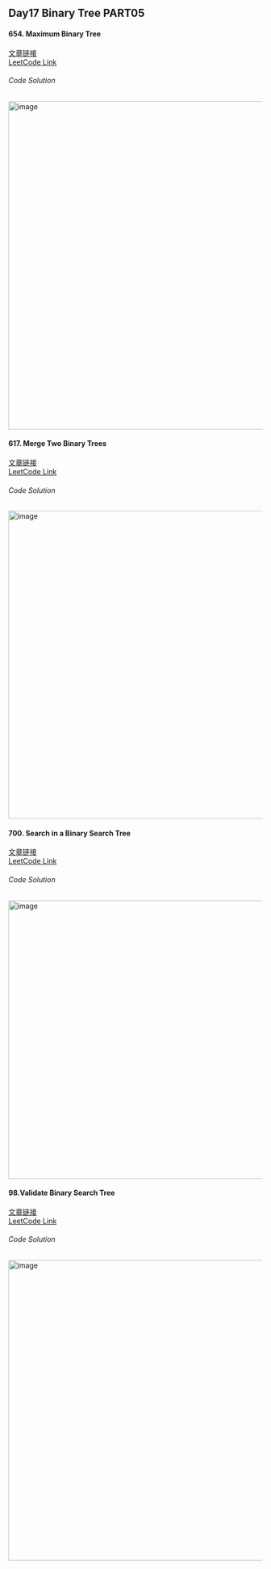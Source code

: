 ## Day17 Binary Tree PART05  

#### 654. Maximum Binary Tree  

[文章链接](https://programmercarl.com/0654.%E6%9C%80%E5%A4%A7%E4%BA%8C%E5%8F%89%E6%A0%91.html)  
[LeetCode Link](https://leetcode.com/problems/maximum-binary-tree/description/)  

###### Code Solution  
<img width="650" alt="image" src="https://github.com/user-attachments/assets/7e9c8a2d-13b0-497b-936d-1836022d2c3b" />

#### 617. Merge Two Binary Trees  

[文章链接](https://programmercarl.com/0617.%E5%90%88%E5%B9%B6%E4%BA%8C%E5%8F%89%E6%A0%91.html)  
[LeetCode Link](https://leetcode.com/problems/merge-two-binary-trees/description/)  

###### Code Solution  
<img width="610" alt="image" src="https://github.com/user-attachments/assets/de7f3cc9-fccf-472e-88e2-c99543bb9bba" />

#### 700. Search in a Binary Search Tree  

[文章链接](https://programmercarl.com/0700.%E4%BA%8C%E5%8F%89%E6%90%9C%E7%B4%A2%E6%A0%91%E4%B8%AD%E7%9A%84%E6%90%9C%E7%B4%A2.html)  
[LeetCode Link](https://leetcode.com/problems/search-in-a-binary-search-tree/description/)  

###### Code Solution  
<img width="551" alt="image" src="https://github.com/user-attachments/assets/0b4aeb5e-b3b8-4ff3-8d83-07c92606767c" />

#### 98.Validate Binary Search Tree  

[文章链接](https://programmercarl.com/0098.%E9%AA%8C%E8%AF%81%E4%BA%8C%E5%8F%89%E6%90%9C%E7%B4%A2%E6%A0%91.html)  
[LeetCode Link](https://leetcode.com/problems/validate-binary-search-tree/description/)  

###### Code Solution  
<img width="595" alt="image" src="https://github.com/user-attachments/assets/90e3380d-fc1b-4339-b65c-35b111f66602" />
